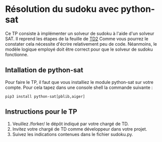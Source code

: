 # Résolution du sudoku avec python-sat

Ce TP consiste à implémenter un solveur de sudoku à l'aide d'un solveur SAT. Il
reprend les étapes de la feuille de
[TD2](https://www.fil.univ-lille1.fr/~salvati/cours/logique/content/sat_reduction_enonce.pdf)
Comme vous pourrez le constater cela nécessite d'écrire relativement peu de
code. Néanmoins, le modèle logique employé doit être correct pour que le solveur
de sudoku fonctionne.

## Intallation de python-sat

Pour faire le TP, il faut que vous installiez le module python-sat sur votre
compte. Pour cela tapez dans une console shell la commande suivante :

```shell
pip3 install python-sat[pblib,aiger]
```

## Instructions pour le TP

1. Veuillez /forker/ le dépôt indiqué par votre chargé de TD.
2. Invitez votre chargé de TD comme développeur dans votre projet.
3. Suivez les indications contenues dans le fichier sudoku.py.
